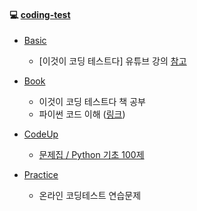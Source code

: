 #### :computer: [coding-test](./coding-test)

- [Basic](./Basic)

  - [이것이 코딩 테스트다] 유튜브 강의 [참고](https://youtu.be/Mf0pYO8VAZk)

- [Book](./Book)

  - 이것이 코딩 테스트다 책 공부
  - 파이썬 코드 이해 ([링크](http://pythontutor.com/))

- [CodeUp](./CodeUp)

  - [문제집 / Python 기초 100제](https://www.codeup.kr/problemsetsol.php?psid=33)

- [Practice](./Practice)

  - 온라인 코딩테스트 연습문제


